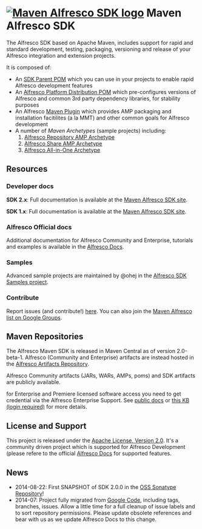 # [![Maven Alfresco SDK logo](https://github.com/Alfresco/alfresco-sdk/raw/master/src/site/resources/img/alfresco-maven-logo.jpg)](#features) Maven Alfresco SDK

The Alfresco SDK based on Apache Maven, includes support for rapid and standard development, testing, packaging, versioning and release of your Alfresco integration and extension projects. 

It is composed of:

- An [SDK Parent POM](https://artifacts.alfresco.com/nexus/content/groups/public/alfresco-lifecycle-aggregator/latest/poms/alfresco-sdk-parent/index.html) which you can use in your projects to enable rapid Alfresco development features
- An [Alfresco Platform Distribution POM](https://artifacts.alfresco.com/nexus/content/groups/public/alfresco-platform-distribution/latest/index.html) which pre-configures versions of Alfresco and common 3rd party dependency libraries, for stability purposes
- An Alfresco [Maven Plugin](https://artifacts.alfresco.com/nexus/content/groups/public/alfresco-lifecycle-aggregator/latest/plugins/alfresco-maven-plugin/index.html) which provides AMP packaging and installation facitilites (a la MMT) and other common goals for Alfresco development
- A number of *Maven Archetypes* (sample projects) including:
	1. [Alfresco Repository AMP Archetype](https://artifacts.alfresco.com/nexus/content/groups/public/alfresco-lifecycle-aggregator/latest/archetypes/alfresco-amp-archetype/index.html)
	2. [Alfresco Share AMP Archetype](https://artifacts.alfresco.com/nexus/content/groups/public/alfresco-lifecycle-aggregator/latest/archetypes/share-amp-archetype/index.html)
	3. [Alfresco All-in-One Archetype](https://artifacts.alfresco.com/nexus/content/groups/public/alfresco-lifecycle-aggregator/latest/archetypes/alfresco-allinone-archetype/index.html)

## Resources 

### Developer docs

**SDK 2.x**: Full documentation is available at the [Maven Alfresco SDK site](https://artifacts.alfresco.com/nexus/content/groups/public/alfresco-sdk-aggregator/latest/index.html).

**SDK 1.x**: Full documentation is available at the [Maven Alfresco SDK site](https://artifacts.alfresco.com/nexus/content/groups/public/alfresco-lifecycle-aggregator/latest/index.html).

### Alfresco Official docs

Additional documentation for Alfresco Community and Enterprise, tutorials and examples is available in the [Alfresco Docs](http://docs.alfresco.com/4.2/concepts/dev-extensions-maven-sdk-intro.html).

### Samples 

Advanced sample projects are maintained by @ohej in the [Alfresco SDK Samples project](https://github.com/Alfresco/alfresco-sdk-samples/).


### Contribute

Report issues (and contribute!) [here](https://github.com/Alfresco/alfresco-sdk/issues?milestone=1&state=open). You can also join the [Maven Alfresco list on Google Groups](https://groups.google.com/forum/#!forum/maven-alfresco).

## Maven Repositories

The Alfresco Maven SDK is released in Maven Central as of version 2.0-beta-1. Alfresco (Community and Enterprise) artifacts are instead hosted in the [Alfresco Artifacts Repository](https://artifacts.alfresco.com/nexus/). 

Alfresco Community artifacts (JARs, WARs, AMPs, poms) and SDK artifacts are publicly available. 

for Enterprise and Premiere licensed software access you need to get credential via the Alfresco Enterprise Support. See [public docs](http://docs.alfresco.com/4.2/concepts/dev-extensions-maven-sdk-tutorials-alfresco-enterprise.html) or [this KB (login required)](https://myalfresco.force.com/support/articles/en_US/Technical_Article/Where-can-I-find-the-repository-for-Enterprise-Maven-artifacts) for more details.

## License and Support
This project is released under the [Apache License, Version 2.0](http://www.apache.org/licenses/LICENSE-2.0.html). It's a community driven project which is supported for Alfresco Development (please refere to the official [Alfresco Docs](http://docs.alfresco.com/4.2/concepts/dev-extensions-maven-sdk-intro.html) for supported features.

## News

- 2014-08-22: First SNAPSHOT of SDK 2.0.0 in the [OSS Sonatype Repository](https://oss.sonatype.org/content/repositories/snapshots/org/alfresco/maven/alfresco-sdk-parent/2.0.0-SNAPSHOT/)!
- 2014-07: Project fully migrated from [Google Code](https://code.google.com/p/maven-alfresco-archetypes), including tags, branches, issues. Allow a little time for a full cleanup of issue labels and to sort repository permissions. Please update obsolete references and bear with us as we update Alfresco Docs to this change.

